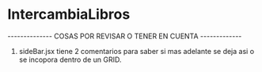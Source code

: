 # IntercambiaLibros

 -------------- COSAS POR REVISAR O TENER EN CUENTA -------------

1. sideBar.jsx tiene 2 comentarios para saber si mas adelante se deja asi o se incopora dentro de un GRID.